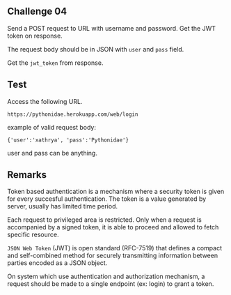 ## Challenge 04

Send a POST request to URL with username and password. Get the JWT token on response.

The request body should be in JSON with `user` and `pass` field.

Get the `jwt_token` from response.

## Test

Access the following URL.

```
https://pythonidae.herokuapp.com/web/login
```

example of valid request body:

```
{'user':'xathrya', 'pass':'Pythonidae'}
```

user and pass can be anything.

## Remarks

Token based authentication is a mechanism where a security token is given for every succesful authentication. The token is a value generated by server, usually has limited time period.

Each request to privileged area is restricted. Only when a request is accompanied by a signed token, it is able to proceed and allowed to fetch specific resource.

`JSON Web Token` (JWT) is open standard (RFC-7519) that defines a compact and self-combined method for securely transmitting information between parties encoded as a JSON object.

On system which use authentication and authorization mechanism, a request should be made to a single endpoint (ex: login) to grant a token. 